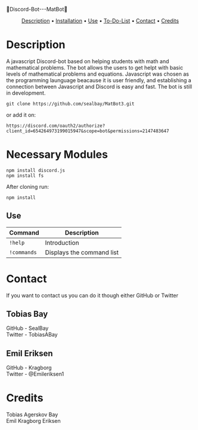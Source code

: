 🤖Discord-Bot---MatBot🤖 

<p align="center">
  <a href="#description">Description</a> •
  <a href="#installation">Installation</a> •
  <a href="#use">Use</a> •
  <a href="#to-do-list">To-Do-List</a> •
  <a href="#contact">Contact</a> •
  <a href="#credits">Credits</a>
</p>

# Description
A javascript Discord-bot based on helping students with math and mathematical problems. 
The bot allows the users to get helpt with basic levels of mathematical problems and equations.
Javascript was chosen as the programming launguage beacause it is user friendly, and establishing a connection between Javascript and Discord is easy and fast. 
The bot is still in development.

```
git clone https://github.com/sealbay/MatBot3.git
```
or add it on:
```
https://discord.com/oauth2/authorize?client_id=654264973199015947&scope=bot&permissions=2147483647
```
# Necessary Modules
```
npm install discord.js
npm install fs
```
After cloning run:
```
npm install
```
## Use
| Command | Description |
| --- | --- |
| `!help` | Introduction |
| `!commands` | Displays the command list |

# Contact
If you want to contact us you can do it though either GitHub or Twitter

## Tobias Bay 
GitHub - SealBay
<br/>
Twitter - TobiasABay

## Emil Eriksen
GitHub - Kragborg
<br/>
Twitter - @Emileriksen1

# Credits

Tobias Agerskov Bay 
<br/>
Emil Kragborg Eriksen
